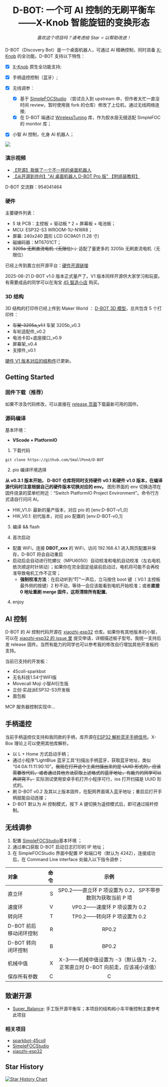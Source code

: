 <h1 align="center">D-BOT: 一个可 AI 控制的无刷平衡车——X-Knob 智能旋钮的变换形态</h1>
<div align="center">

<i>喜欢这个项目吗？请考虑给 Star ⭐️ 以帮助改进！</i>

</div>

D-BOT（Discovery Bot）是一个桌面机器人，可通过 AI 精确控制，同时具备 [X-Knob](https://github.com/SmallPond/X-Knob) 的全功能。D-BOT 支持以下特性：

- [x] [X-Knob](https://github.com/SmallPond/X-Knob) 原生全功能支持;
- [x] 手柄遥控控制（蓝牙）;
- [x] 无线调参：
  - [x] 基于 [SimpleFOCStudio](https://github.com/SmallPond/SimpleFOCStudio) （尝试合入到 upstream 中，但作者太忙一直没时间 review，暂时使用我 fork 的仓库）修改了上位机，通过无线网络连接;
  - [x] 在 D-BOT 端通过 [WirelessTuning](https://github.com/SmallPond/WirelessTuning) 库，作为胶水层无缝适配 SimpleFOC 的 monitor 库；
- [x] 小智 AI 控制，化身 AI 机器人；


![](https://pic-mos-1255408269.cos.ap-guangzhou.myqcloud.com/D-BOT-1.jpg)

### 演示视频

- [【开源】我做了一个不一样的桌面机器人](https://www.bilibili.com/video/BV15FXpYoEGG/)
- [【从开源到共创】"AI 桌面机器人 D-BOT Pro 版" 【附组装教程】](https://www.bilibili.com/video/BV1ioGYziEsY)

D-BOT 交流群：954041464

### 硬件

主要硬件列表：
- 5 块 PCB：主控板 + 驱动板 \* 2 + 屏幕板 + 电池板；
- MCU: ESP32-S3 WROOM-1U-N16R8；
- 屏幕: 240x240 圆形 LCD GC9A01 (1.28 寸)
- 磁编码器：MT6701CT；
- ~~3205a 无刷直流电机（无限位）；~~ 适配了量更多的 3205b 无刷直流电机（无限位）

已经上传到嘉立创开源平台：[硬件开源链接](https://oshwhub.com/dingmos/kbc)

2025-06-21 D-BOT v1.0 版本正式量产了。V1 版本同样开源供大家学习和玩耍。有需要成品的同学可以在淘宝 [45 智造小店](https://item.taobao.com/item.htm?from=cart&id=938721301093&pisk=glTnbKOEQHSQ5jkOXF_I00qgPpiTOw_5ULUReaBrbOW6JXsRehfyedGSOwdPELvOCehC2TKgZI9MEgGCeTWkeQ-K6q3vOB_5zzDxkqee1nVXKJ5P4brNNsGOTHpy2tQ5zxHuXzSIoa9UVwh_4l5NC_fzLaJP7R55aa5FLklGQ_fb4JJyUffNO6PFT9Sz75W1tyyz8g7NQ_1lUWWeUClGZ_QPULSEsClNZkWvzn8ZB2llQKp1nFfhxtRiczzlprIF3nBazxRNtq62TO4zztXmIJOM9v4X6wTpnspK7yvDTnJy0dug-GtesUjXP0UpON6N0TR3Lk5c-9j28MFSMwsyjFbp8YZX6CXFmNKtfvIR-pxfhMosCLAGpL8hbJDOend98GvqBPv5qHJh_ZSyblr4t0U5_bLaVusF11XA7fKpSV19D9Gisod5Y11fHfcgVusF11XxsfqvPM51GtC..&skuId=5834152061817&spm=a1z0d.6639537%2F202410.item.d938721301093.2d457484kVIuBS) 购买。

### 3D 结构

3D 结构的打印件已经上传到 Maker World ： [D-BOT 3D 模型](https://makerworld.com.cn/zh/models/1061527-d-bot-ge-ke-ai-kong-zhi-de-wu-shua-ping-heng-che-x#profileId-1100492)，总共包含 5 个打印件：

- ~~车架-3205a_v1.1~~ 车架 3205b_v0.3
- 车轮适配件_v0.2
- 电池卡扣+底座接口_v0.9
- 屏幕架_v0.4
- 支撑件_v0.1

[硬件 V1 版本对应的结构件](https://makerworld.com.cn/zh/models/1344200-d-botxiang-mu-da-yin-jian-fen-bie-gua-pei-lu-he-ji#profileId-1450090)已更新。

## Getting Started

### 固件下载（推荐）

如果不涉及代码修改，可以直接在 [release 页面](https://github.com/SmallPond/D-BOT/releases)下载最新可用的固件。

### 源码编译

基本环境：
- **VScode + PlatformIO**

1. 下载代码

```
git clone https://github.com/SmallPond/D-BOT  
```

2. pio 编译环境选择

**从 v0.3.1 版本开始， D-BOT 仓库将同时支持硬件 v0.1 和硬件 v1.0 版本，在编译源代码时注意根据自己的硬件版本切换对应的 env。** 图形界面的 env 切换选项在固件烧录的菜单栏附近：“Switch PlatformIO Project Environment”。命令行方式请自行问问 AI。

- HW_V1.0: 最新的量产版本，对应 pio 的 [env:D-BOT-v1_0]
- HW_V0.1: 初代版本，对应 pio 配置的 [env:D-BOT-v0_1]

3. 编译 && flash 

4. 首次启动

- 配置 WiFi，连接 **DBOT_xxx** 的 WiFi，访问 192.168.4.1 进入网页配置并保存，D-BOT 将会自动重启
- 启动后会自动进行陀螺仪（MPU6050）自动校准和电机自动校准（左右电机依次顺逆时针转动）；如果你在完全固定组装前启动过，电机将可能不会再校准导致电机工作不正常；
  - **强制校准方法**：在启动听到“叮”一声后，立马按住 boot 键（ V0.1 主控板最外侧的按键）2 秒不动，等待一会应该能看到电机开始校准；或者**直接 0 地址重刷 merge 固件，这将清除所有配置**。

4. enjoy 

## AI 控制

D-BOT 的 AI 控制代码开源在 [xiaozhi-esp32](https://github.com/SmallPond/xiaozhi-esp32) 仓库。如果你有其他版本的小智，可以在 [xiaozhi-esp32 的 issue 里](https://github.com/SmallPond/xiaozhi-esp32) 提交申请，详细描述板子型号。我统一支持后发 release 固件。当然有能力的同学也可以参考我的修改自行增加其他开发板的支持。

当前已支持的开发板：
- 45coll-sparkbot
- 无名科技1.54寸WIFI版
- Movecall Moji 小智AI衍生版
- 立创·实战派ESP32-S3开发板
- 面包板

MCP 服务器控制实现中...

## 手柄遥控

当前手柄遥控仅支持和我同款的手柄，库开源在[ESP32 解析蓝牙手柄信号](https://github.com/SmallPond/ble_ctrl)。X-Box 理论上可以使用其他库解析。

- 以 L + Home 方式启动手柄；
- 通过小程序“LightBlue 蓝牙工具”扫描出手柄蓝牙，获取蓝牙地址，类似 “04:0A:11:11:90:10”。~~我现在打开这个工具扫描出来的是 UUID 形式的，应该需要改代码，或者通过其他方法获取上述格式的蓝牙地址，有能力的同学可以再研究下。~~ 实际测试使用安卓手机打开小程序可行，ios 打开扫描是 UUID 形式的。
- 刷 D-BOT v0.2 及其以上版本固件，在配网界面填入蓝牙地址；重启后打开手柄就能自动连接；
- D-BOT 默认为 AI 控制模式，按下 A 键切换为遥控模式后，即可通过摇杆控制。

## 无线调参

1. 配置 [SimpleFOCStudio](https://github.com/SmallPond/SimpleFOCStudio)基本环境 ；
2. 通过串口获取 D-BOT 启动日志打印的 IP 地址；
3. 在 SimpleFOCStudio 界面中配置 IP 和端口号（默认为 4242），连接成功后，在 Command Line interface 处输入以下指令调参；

| 对象 | 命令 | 示例 |
| :-----| ----: | :----: |
| 直立环 | S | SP0.2——直立环 P 项设置为 0.2， SP不带参数则为获取当前 P 项 |
| 速度环 | V | VP0.2——速度环 P 项设置为 0.2 |
| 转向环 | T | TP0.2——转向环 P 项设置为 0.2 |
| D-BOT 前后移动闭环控制 | R | RP0.2|
| D-BOT 转向闭环控制 | B | BP0.2|
| 机械中值 | X | X-3——机械中值设置为 -3（默认值为 -2，正常直立时 D-BOT 向前走，应该减小该值） |
|保存所有参数|C|C|

## 致谢开源

- [Super_Balance](https://gitee.com/handmade-rice/Super_Balance): 手工饭开源平衡车；本项目的结构和小车平衡控制主要参考此项目

### 相关项目

- [sparkbot-45coll](https://gitee.com/coll45/sparkbot-45coll)
- [SimpleFOCStudio](https://github.com/JorgeMaker/SimpleFOCStudio)
- [xiaozhi-esp32](https://github.com/78/xiaozhi-esp32)

## Star History

[![Star History Chart](https://api.star-history.com/svg?repos=SmallPond/D-BOT&type=Date)](https://www.star-history.com/#SmallPond/D-BOT&Date)


